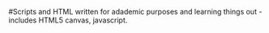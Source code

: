 #Scripts and HTML written for adademic purposes and learning things out - includes HTML5 canvas, javascript.
